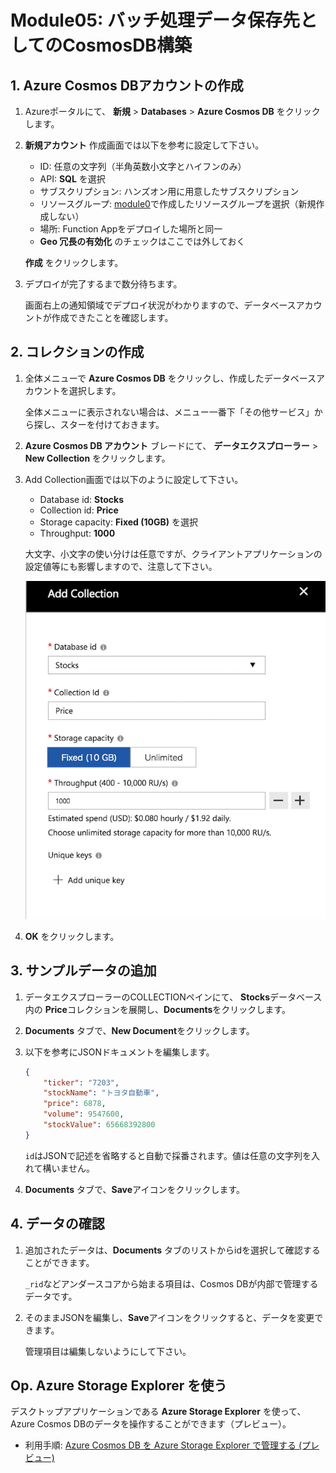 # Module05: バッチ処理データ保存先としてのCosmosDB構築

## 1. Azure Cosmos DBアカウントの作成

1. Azureポータルにて、 **新規** > **Databases** > **Azure Cosmos DB** をクリックします。

1. **新規アカウント** 作成画面では以下を参考に設定して下さい。

    * ID: 任意の文字列（半角英数小文字とハイフンのみ）
    * API: **SQL** を選択
    * サブスクリプション: ハンズオン用に用意したサブスクリプション
    * リソースグループ: [module0](module0.md)で作成したリソースグループを選択（新規作成しない）
    * 場所: Function Appをデプロイした場所と同一
    * **Geo 冗長の有効化** のチェックはここでは外しておく

    **作成** をクリックします。

1. デプロイが完了するまで数分待ちます。

    画面右上の通知領域でデプロイ状況がわかりますので、データベースアカウントが作成できたことを確認します。

## 2. コレクションの作成

1. 全体メニューで **Azure Cosmos DB** をクリックし、作成したデータベースアカウントを選択します。

    全体メニューに表示されない場合は、メニュー一番下「その他サービス」から探し、スターを付けておきます。

1. **Azure Cosmos DB アカウント** ブレードにて、 **データエクスプローラー** > **New Collection** をクリックします。

1. Add Collection画面では以下のように設定して下さい。

    * Database id: **Stocks**
    * Collection id: **Price**
    * Storage capacity: **Fixed (10GB)** を選択
    * Throughput: **1000**

    大文字、小文字の使い分けは任意ですが、クライアントアプリケーションの設定値等にも影響しますので、注意して下さい。

    ![Collection作成画面](./images/m05-1.png)

1. **OK** をクリックします。

## 3. サンプルデータの追加

1. データエクスプローラーのCOLLECTIONペインにて、 **Stocks**データベース内の **Price**コレクションを展開し、**Documents**をクリックします。

1. **Documents** タブで、**New Document**をクリックします。

1. 以下を参考にJSONドキュメントを編集します。

    ```JSON
    {
        "ticker": "7203",
        "stockName": "トヨタ自動車",
        "price": 6878,
        "volume": 9547600,
        "stockValue": 65668392800
    }
    ```

    ```id```はJSONで記述を省略すると自動で採番されます。値は任意の文字列を入れて構いません。

1. **Documents** タブで、**Save**アイコンをクリックします。

## 4. データの確認

1. 追加されたデータは、**Documents** タブのリストからidを選択して確認することができます。

    ```_rid```などアンダースコアから始まる項目は、Cosmos DBが内部で管理するデータです。

1. そのままJSONを編集し、**Save**アイコンをクリックすると、データを変更できます。

    管理項目は編集しないようにして下さい。

## Op. Azure Storage Explorer を使う

デスクトップアプリケーションである **Azure Storage Explorer** を使って、Azure Cosmos DBのデータを操作することができます（プレビュー）。

* 利用手順: [Azure Cosmos DB を Azure Storage Explorer で管理する (プレビュー)](https://docs.microsoft.com/ja-jp/azure/cosmos-db/tutorial-documentdb-and-mongodb-in-storage-explorer)
